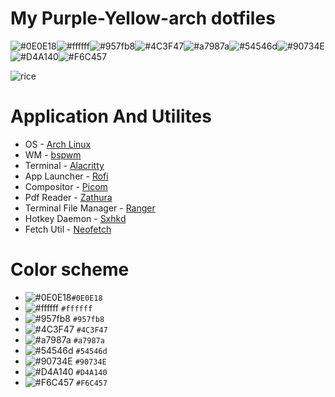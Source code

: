 # My Purple-Yellow-arch dotfiles

![#0E0E18](https://placehold.co/15x15/0E0E18/0E0E18.png)![#ffffff](https://placehold.co/15x15/ffffff/ffffff.png)![#957fb8](https://placehold.co/15x15/957fb8/957fb8.png)![#4C3F47](https://placehold.co/15x15/4C3F47/4C3F47.png)![#a7987a](https://placehold.co/15x15/a7987a/a7987a.png)![#54546d](https://placehold.co/15x15/54546d/54546d.png)![#90734E](https://placehold.co/15x15/90734E/90734E.png)![#D4A140](https://placehold.co/15x15/D4A140/D4A140.png)![#F6C457](https://placehold.co/15x15/F6C457/F6C457.png)

![rice](https://github.com/6eero/dotfiles-2/assets/114809573/9093a98a-625f-4a95-b1a7-852a40972ba5)


# Application And Utilites
- OS - [Arch Linux](https://wiki.archlinux.org)
- WM - [bspwm](https://github.com/baskerville/bspwm)
- Terminal - [Alacritty](https://github.com/alacritty/alacritty)
- App Launcher - [Rofi](https://github.com/davatorium/rofi)
- Compositor - [Picom](https://github.com/yshui/picom)
- Pdf Reader - [Zathura](https://github.com/pwmt/zathura)
- Terminal File Manager - [Ranger](https://github.com/ranger/ranger)
- Hotkey Daemon - [Sxhkd](https://github.com/baskerville/sxhkd)
- Fetch Util - [Neofetch](https://github.com/dylanaraps/neofetch)

# Color scheme
- ![#0E0E18](https://placehold.co/15x15/0E0E18/0E0E18.png)`#0E0E18`
- ![#ffffff](https://placehold.co/15x15/ffffff/ffffff.png) `#ffffff`
- ![#957fb8](https://placehold.co/15x15/957fb8/957fb8.png) `#957fb8`
- ![#4C3F47](https://placehold.co/15x15/4C3F47/4C3F47.png) `#4C3F47`
- ![#a7987a](https://placehold.co/15x15/a7987a/a7987a.png) `#a7987a`
- ![#54546d](https://placehold.co/15x15/54546d/54546d.png) `#54546d`
- ![#90734E](https://placehold.co/15x15/90734E/90734E.png) `#90734E`
- ![#D4A140](https://placehold.co/15x15/D4A140/D4A140.png) `#D4A140`
- ![#F6C457](https://placehold.co/15x15/F6C457/F6C457.png) `#F6C457`
